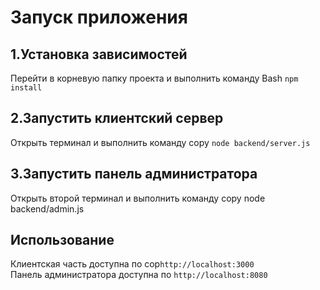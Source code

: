 # Запуск приложения
## 1.Установка зависимостей
Перейти в корневую папку проекта и выполнить команду 
Bash
```npm install```
## 2.Запустить клиентский сервер
Открыть терминал и выполнить команду 
copy
```node backend/server.js```
## 3.Запустить панель администратора
Открыть второй терминал и выполнить команду 
copy
node backend/admin.js
## Использование
Клиентская часть доступна по 
cop```http://localhost:3000```\
Панель администратора доступна по ```http://localhost:8080```
